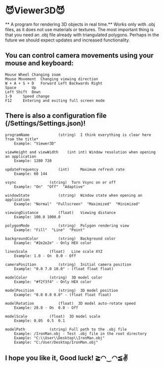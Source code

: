 # 😈Viewer3D😈

**	A program for rendering 3D objects in real time.**
Works only with .obj files, as it does not use materials or textures.
The most important thing is that you need an .obj file already with triangulated polygons.
Perhaps in the future we should expect updates and increased functionality.

## You can control camera movements using your mouse and keyboard:

	Mouse Wheel	Changing zoom
	Mouse Movement 	Changing viewing direction
	W + A + S + D 	Forward Left Backwards Right
	Space 		Up
	Left Shift 	Down
	1-9		Speed change
	F12		Entering and exiting full screen mode

## There is also a configuration file (/Settings/Settings.json)!

	programName 			(string)  I think everything is clear here from the title*
		Example: "Viewer3D"
  
	viewHeight and viewWidth	(int int) Window resolution when opening an application
		Example: 1280 720
  
	updateFrequency 		(int) 	  Maximum refresh rate
		Example: 60 144
  
	vsync 				(string)  Turn Vsync on or off
		Example: "On"  "Off"  "Adaptive"
  
	windowState 			(string)  Window state when opening an application
		Example: "Normal"  "Fullscreen"  "Maximized"  "Minimized"
  
	viewingDistance 		(float)   Viewing distance
		Example: 100.0 1000.0
  
	polygonMode 			(string)  Polygon rendering view
		Example: "Fill"  "Line"  "Point"
  
	backgroundColor 		(string)  Background color
		Example: "#2e2e2e" - Only HEX color
  
	linesScale 			(float)   Line scale XYZ
		Example: 1.0 - On  0.0 - Off
  
	cameraPosition 			(string)  Initial camera position
		Example: "0.0 7.0 10.0" - (float float float)
  
	modelColor 			(string)  3D model color
		Example: "#f2f3f4" - Only HEX color
  
	modelPosition 			(string)  3D model position
		Example: "0.0 0.0 0.0" - (float float float)
  
	modelRotation 			(float)  3D model auto-rotate speed
		Example: 20.0 - On  0.0 - Off
  
	modelScale 			(float)  3D model scale
		Example: 0.05  0.5  0.1
  
	modelPath 			(string) Full path to the .obj file
		Example: /IronMan.obj - Test .obj file in the root directory
		Example: "C:\\User\\Desktop\\IronMan.obj"
		Example: "C:/User/Desktop/IronMan.obj"
	
## I hope you like it, Good luck! ≧◠‿◠≦✌
